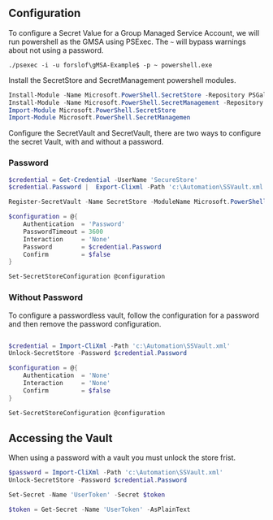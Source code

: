 


## Configuration

To configure a Secret Value for a Group Managed Service Account, we will run powershell as the GMSA using PSExec. The `~` will bypass warnings about not using a password.

```Batch
./psexec -i -u forslof\gMSA-Example$ -p ~ powershell.exe
```
Install the SecretStore and SecretManagement powershell modules.
```Powershell
Install-Module -Name Microsoft.PowerShell.SecretStore -Repository PSGallery -Force
Install-Module -Name Microsoft.PowerShell.SecretManagement -Repository PSGallery -Force
Import-Module Microsoft.PowerShell.SecretStore
Import-Module Microsoft.PowerShell.SecretManagemen
```

Configure the SecretVault and SecretVault, there are two ways to configure the secret Vault, with and without a password.

### Password

```Powershell
$credential = Get-Credential -UserName 'SecureStore'
$credential.Password |  Export-Clixml -Path 'c:\Automation\SSVault.xml'

Register-SecretVault -Name SecretStore -ModuleName Microsoft.PowerShell.SecretStore -DefaultVault

$configuration = @{
    Authentication  = 'Password'
    PasswordTimeout = 3600
    Interaction     = 'None'
    Password        = $credential.Password
    Confirm         = $false
}

Set-SecretStoreConfiguration @configuration
```

### Without Password

To configure a passwordless vault, follow the configuration for a password and then remove the password configuration.

```Powershell

$credential = Import-CliXml -Path 'c:\Automation\SSVault.xml'
Unlock-SecretStore -Password $credential.Password

$configuration = @{
    Authentication  = 'None'
    Interaction     = 'None'
    Confirm         = $false
}

Set-SecretStoreConfiguration @configuration
```

## Accessing the Vault

When using a password with a vault you must unlock the store frist.
```Powershell
$password = Import-CliXml -Path 'c:\Automation\SSVault.xml'
Unlock-SecretStore -Password $credential.Password
```

```Powershell
Set-Secret -Name 'UserToken' -Secret $token
```

```Powershell
$token = Get-Secret -Name 'UserToken' -AsPlainText
```